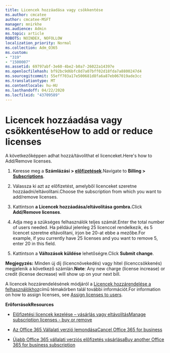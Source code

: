 ```yaml
---
title: Licencek hozzáadása vagy csökkentése
ms.author: cmcatee
author: cmcatee-MSFT
manager: mnirkhe
ms.audience: Admin
ms.topic: article
ROBOTS: NOINDEX, NOFOLLOW
localization_priority: Normal
ms.collection: Adm_O365
ms.custom:
- "319"
- "1500007"
ms.assetid: 69797abf-3e60-4be2-b0a7-26022a14397e
ms.openlocfilehash: bf92bc9d6bfc8d7a07bff02d18fda7a8800247d4
ms.sourcegitcommit: 55eff703a17e500681d8fa6a87eb067019ade3cc
ms.translationtype: MT
ms.contentlocale: hu-HU
ms.lasthandoff: 04/22/2020
ms.locfileid: "43709589"
---
```

# <a name="how-to-add-or-reduce-licenses"></a><span data-ttu-id="0e9f9-102">Licencek hozzáadása vagy csökkentése</span><span class="sxs-lookup"><span data-stu-id="0e9f9-102">How to add or reduce licenses</span></span>

<span data-ttu-id="0e9f9-103">A következőképpen adhat hozzá/távolíthat el licenceket.</span><span class="sxs-lookup"><span data-stu-id="0e9f9-103">Here's how to Add/Remove licenses.</span></span>
  
1. <span data-ttu-id="0e9f9-104">Keresse meg a **Számlázási > [előfizetések](https://portal.office.com/adminportal/home#/subscriptions)**.</span><span class="sxs-lookup"><span data-stu-id="0e9f9-104">Navigate to **Billing > [Subscriptions](https://portal.office.com/adminportal/home#/subscriptions)**.</span></span>

2. <span data-ttu-id="0e9f9-105">Válassza ki azt az előfizetést, amelyből licenceket szeretne hozzáadni/eltávolítani.</span><span class="sxs-lookup"><span data-stu-id="0e9f9-105">Choose the subscription from which you want to add/remove licenses.</span></span>

3. <span data-ttu-id="0e9f9-106">Kattintson **a Licencek hozzáadása/eltávolítása gombra.**</span><span class="sxs-lookup"><span data-stu-id="0e9f9-106">Click **Add/Remove licenses**.</span></span>

4. <span data-ttu-id="0e9f9-107">Adja meg a szükséges felhasználók teljes számát.</span><span class="sxs-lookup"><span data-stu-id="0e9f9-107">Enter the total number of users needed.</span></span> <span data-ttu-id="0e9f9-108">Ha például jelenleg 25 licenccel rendelkezik, és 5 licencet szeretne eltávolítani, írjon be 20-at ebbe a mezőbe.</span><span class="sxs-lookup"><span data-stu-id="0e9f9-108">For example, if you currently have 25 licenses and you want to remove 5, enter 20 in this field.</span></span>

5. <span data-ttu-id="0e9f9-109">Kattintson a **Változások küldése** lehetőségre.</span><span class="sxs-lookup"><span data-stu-id="0e9f9-109">Click **Submit change**.</span></span>

<span data-ttu-id="0e9f9-110">**Megjegyzés:** Minden új díj (licencnövekedés) vagy hitel (licenccsökkenés) megjelenik a következő számlán.</span><span class="sxs-lookup"><span data-stu-id="0e9f9-110">**Note**: Any new charge (license increase) or credit (license decrease) will show up on your next bill.</span></span>

<span data-ttu-id="0e9f9-111">A licencek hozzárendelésének módjáról a [Licencek hozzárendelése a felhasználókhoz](https://docs.microsoft.com/microsoft-365/admin/manage/assign-licenses-to-users)című témakörben talál további információt.</span><span class="sxs-lookup"><span data-stu-id="0e9f9-111">For information on how to assign licenses, see [Assign licenses to users](https://docs.microsoft.com/microsoft-365/admin/manage/assign-licenses-to-users).</span></span>

 <span data-ttu-id="0e9f9-112">**Erőforrások**</span><span class="sxs-lookup"><span data-stu-id="0e9f9-112">**Resources**</span></span>
  
- [<span data-ttu-id="0e9f9-113">Előfizetési licencek kezelése – vásárlás vagy eltávolítás</span><span class="sxs-lookup"><span data-stu-id="0e9f9-113">Manage subscription licenses - buy or remove</span></span>](https://docs.microsoft.com/microsoft-365/commerce/licenses/buy-licenses)

- [<span data-ttu-id="0e9f9-114">Az Office 365 Vállalati verzió lemondása</span><span class="sxs-lookup"><span data-stu-id="0e9f9-114">Cancel Office 365 for business</span></span>](https://support.office.com/article/Cancel-Office-365-for-business-b1bc0bef-4608-4601-813a-cdd9f746709a)

- [<span data-ttu-id="0e9f9-115">Újabb Office 365 vállalati verziós előfizetés vásárlása</span><span class="sxs-lookup"><span data-stu-id="0e9f9-115">Buy another Office 365 for business subscription</span></span>](https://support.office.com/article/Buy-another-Office-365-for-business-subscription-fab3b86c-3359-4042-8692-5d4dc7550b7c)
